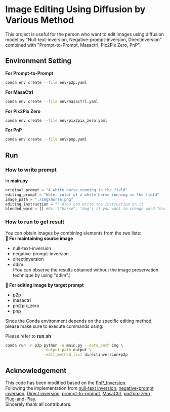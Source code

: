 # Image Editing Using Diffusion by Various Method
This project is useful for the person who want to edit images using diffusion model by "Null-text-inversion, Negative-prompt-inversion, Directinversion" combined with "Prompt-to-Prompt, Masactrl, Pix2Pix Zero, PnP".    

## Environment Setting
**For Prompt-to-Prompt**
```bash
conda env create --file env/p2p.yaml
```
**For MasaCtrl**
```bash
conda env create --file env/masactrl.yaml
```
**For Pix2Pix Zero**
```bash
conda env create --file env/pix2pix_zero.yaml
```
**For PnP**
```bash
conda env create --file env/pnp.yaml
```

## Run
### How to write prompt
In **main.py**
```python
original_prompt = "A white horse running in the field"
editing_prompt = "Water color of a white horse running in the field"
image_path = "./img/horse.png"
editing_instruction = "" #You can write the instruction on it
blended_word = [] #Ex. ["horse", "dog"] if you want to change word "horse" in source prompt to word "dog" in target prompt
```
### How to run to get result  
You can obtain images by combining elements from the two lists:    
**🚀 For maintaining source image**
- null-text-inversion
- negative-prompt-inversion
- directinversion    
- ddim    
(You can observe the results obtained without the image preservation technique by using "ddim".)
 
**🚀 For editing image by target prompt**
- p2p
- masactrl
- pix2pix_zero
- pnp

Since the Conda environment depends on the specific editing method, please make sure to execute commands using:

Please refer to **run.sh**  
```bash
conda run -n p2p python -u main.py --data_path img \
                --output_path output \
                --edit_method_list directinversion+p2p
```

## Acknowledgement
This code has been modified based on the [PnP_Inversion](https://github.com/cure-lab/PnPInversion/tree/main).    
Following the implementation from [null-text inversion](https://github.com/google/prompt-to-prompt/#null-text-inversion-for-editing-real-images), [negative-prompt inversion](https://arxiv.org/abs/2305.16807), [Direct inversion](https://arxiv.org/abs/2310.01506), [prompt-to-prompt](https://github.com/google/prompt-to-prompt), [MasaCtrl](https://github.com/TencentARC/MasaCtrl), [pix2pix-zero](https://github.com/pix2pixzero/pix2pix-zero) , [Plug-and-Play](https://github.com/MichalGeyer/plug-and-play).     
Sincerely thank all contributors.